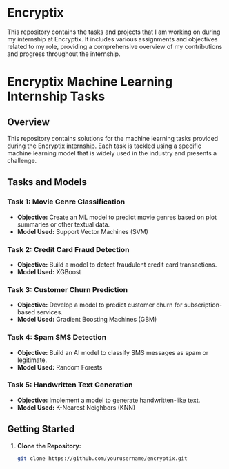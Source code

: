 # Encryptix
This repository contains the tasks and projects that I am working on during my internship at Encryptix. It includes various assignments and objectives related to my role, providing a comprehensive overview of my contributions and progress throughout the internship. 
# Encryptix Machine Learning Internship Tasks

## Overview

This repository contains solutions for the machine learning tasks provided during the Encryptix internship. Each task is tackled using a specific machine learning model that is widely used in the industry and presents a challenge.

## Tasks and Models

### Task 1: Movie Genre Classification
- **Objective:** Create an ML model to predict movie genres based on plot summaries or other textual data.
- **Model Used:** Support Vector Machines (SVM)

### Task 2: Credit Card Fraud Detection
- **Objective:** Build a model to detect fraudulent credit card transactions.
- **Model Used:** XGBoost

### Task 3: Customer Churn Prediction
- **Objective:** Develop a model to predict customer churn for subscription-based services.
- **Model Used:** Gradient Boosting Machines (GBM)

### Task 4: Spam SMS Detection
- **Objective:** Build an AI model to classify SMS messages as spam or legitimate.
- **Model Used:** Random Forests

### Task 5: Handwritten Text Generation
- **Objective:** Implement a model to generate handwritten-like text.
- **Model Used:** K-Nearest Neighbors (KNN)

## Getting Started

1. **Clone the Repository:**
   ```bash
   git clone https://github.com/yourusername/encryptix.git
